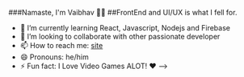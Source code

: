 ###Namaste, I'm Vaibhav 🙏🏼
##FrontEnd and UI/UX is what I fell for.

- 🌱 I’m currently learning React, Javascript, Nodejs and Firebase
- 👯 I’m looking to collaborate with other passionate developer
- 📫 How to reach me: [site](https://vaibhav-singh.netlify.app/)
- 😄 Pronouns: he/him
- ⚡ Fun fact: I Love Video Games ALOT! ❤
-->
